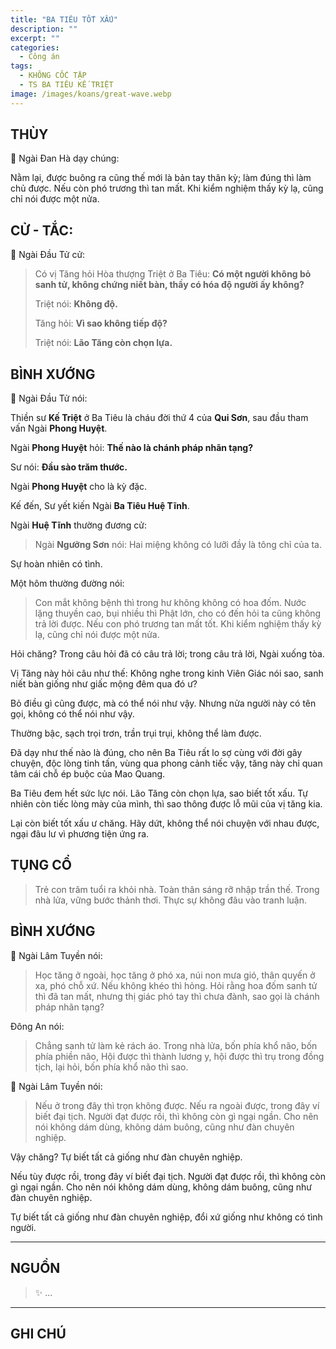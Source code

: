 ```yaml
---
title: "BA TIÊU TỐT XẤU"
description: ""
excerpt: ""
categories:
  - Công án
tags:
  - KHÔNG CỐC TẬP
  - TS BA TIÊU KẾ TRIỆT
image: /images/koans/great-wave.webp
---
```


## THÙY

📢 Ngài Đan Hà dạy chúng:

Nằm lại, được buông ra cũng thế mới là bản tay thân kỳ; làm đúng thì làm chủ được.
Nếu còn phó trương thì tan mất. Khi kiểm nghiệm thấy kỳ lạ, cũng chỉ nói được một nửa.

## CỬ - TẮC:

📢 Ngài Đầu Tử cử:

> Có vị Tăng hỏi Hòa thượng Triệt ở Ba Tiêu: **Có một người không bỏ sanh tử, không chứng niết bàn, thầy có hóa độ người ấy không?**
>
> Triệt nói: **Không độ.**
>
> Tăng hỏi: **Vì sao không tiếp độ?**
>
> Triệt nói: **Lão Tăng còn chọn lựa.**

## BÌNH XƯỚNG

📢 Ngài Đầu Tử nói:

Thiền sư **Kế Triệt** ở Ba Tiêu là cháu đời thứ 4 của **Qui Sơn**, sau đầu tham vấn Ngài **Phong Huyệt**.

Ngài **Phong Huyệt** hỏi: **Thế nào là chánh pháp nhãn tạng?**

Sư nói: **Đầu sào trăm thước.**

Ngài **Phong Huyệt** cho là kỳ đặc.

Kế đến, Sư yết kiến Ngài **Ba Tiêu Huệ Tĩnh**.

Ngài **Huệ Tĩnh** thường đương cử: 

> Ngài **Ngưỡng Sơn** nói: Hai miệng không có lưỡi đầy là tông chỉ của ta.

Sự hoàn nhiên có tình.

Một hôm thường đường nói:

> Con mắt không bệnh thì trong hư không không có hoa đốm. Nước lặng thuyền cao, bụi nhiều thì Phật lớn, cho có đến hỏi ta cũng không trả lời được. 
Nếu con phó trương tan mất tốt. Khi kiểm nghiệm thấy kỳ lạ, cũng chỉ nói được một nửa.

Hỏi chăng? Trong câu hỏi đã có câu trả lời; trong câu trả lời, Ngài xuống tòa.

Vị Tăng này hỏi câu như thế: Không nghe trong kinh Viên Giác nói sao, sanh niết bàn giống như giấc mộng đêm qua đó ư?

Bỏ điều gì cũng được, mà có thể nói như vậy. Nhưng nửa người này có tên gọi, không có thể nói như vậy.

Thường bậc, sạch trọi trơn, trần trụi trụi, không thể làm được.

Đã dạy như thế nào là đúng, cho nên Ba Tiêu rất lo sợ cùng với đời gây chuyện, độc lòng tinh tấn, vùng qua phong cảnh tiếc vậy, tăng này chỉ quan tâm cái chỗ ép buộc của Mao Quang. 

Ba Tiêu đem hết sức lực nói. Lão Tăng còn chọn lựa, sao biết tốt xấu. Tự nhiên còn tiếc lòng mày của mình, thì sao thông được lỗ mũi của vị tăng kia. 

Lại còn biết tốt xấu ư chăng. Hãy dứt, không thể nói chuyện với nhau được, ngại đâu lư vì phương tiện ứng ra.

## TỤNG CỔ

> Trẻ con trăm tuổi ra khỏi nhà.
Toàn thân sáng rỡ nhập trần thế.
Trong nhà lửa, vững bước thảnh thơi.
Thực sự không đâu vào tranh luận.

## BÌNH XƯỚNG

📢 Ngài Lâm Tuyền nói:

> Học tăng ở ngoài, học tăng ở phó xa, núi non mưa gió, thân quyến ở xa, phó chỗ xứ. Nếu không khéo thì hỏng. Hỏi rằng hoa đốm sanh tử thì đã tan mất, nhưng thị giác phó tay thì chưa đành, sao gọi là chánh pháp nhãn tạng?

Đông An nói:

> Chẳng sanh tử làm kẻ rách áo. Trong nhà lửa, bốn phía khổ não, bốn phía phiền não, Hội được thì thành lương y, hội được thì trụ trong đồng tịch, lại hỏi, bốn phía khổ não thì sao.

📢 Ngài Lâm Tuyền nói:

> Nếu ở trong đây thì trọn không được. Nếu ra ngoài được, trong đây ví biết đại tịch. Người đạt được rồi, thì không còn gì ngại ngần. Cho nên nói không dám dùng, không dám buông, cũng như đàn chuyên nghiệp.

Vậy chăng? Tự biết tất cả giống như đàn chuyên nghiệp.

Nếu tùy được rồi, trong đây ví biết đại tịch. Người đạt được rồi, thì không còn gì ngại ngần. Cho nên nói không dám dùng, không dám buông, cũng như đàn chuyên nghiệp.

Tự biết tất cả giống như đàn chuyên nghiệp, đổi xứ giống như không có tình người.


<hr class="blog-rule" />

## NGUỒN

> ✨ ...

<hr class="blog-rule" />

## GHI CHÚ

[^1]: ⭐️ <a href="/masters/" target="_blank">🔗 TS BA TIÊU KẾ TRIỆT</a>


